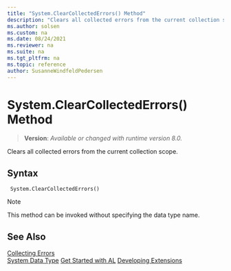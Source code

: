```yaml
---
title: "System.ClearCollectedErrors() Method"
description: "Clears all collected errors from the current collection scope."
ms.author: solsen
ms.custom: na
ms.date: 08/24/2021
ms.reviewer: na
ms.suite: na
ms.tgt_pltfrm: na
ms.topic: reference
author: SusanneWindfeldPedersen
---
```

[//]: # (START>DO_NOT_EDIT)
[//]: # (IMPORTANT:Do not edit any of the content between here and the END>DO_NOT_EDIT.)
[//]: # (Any modifications should be made in the .xml files in the ModernDev repo.)
# System.ClearCollectedErrors() Method
> **Version**: _Available or changed with runtime version 8.0._

Clears all collected errors from the current collection scope.


## Syntax
```AL
 System.ClearCollectedErrors()
```
> [!NOTE]
> This method can be invoked without specifying the data type name.



[//]: # (IMPORTANT: END>DO_NOT_EDIT)
## See Also

[Collecting Errors](../../devenv-error-collection.md)  
[System Data Type](system-data-type.md)
[Get Started with AL](../../devenv-get-started.md)
[Developing Extensions](../../devenv-dev-overview.md)